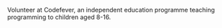 Volunteer at Codefever, an independent education programme teaching programming to children aged 8-16.
